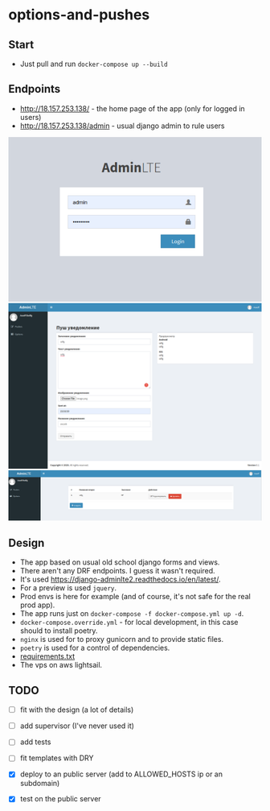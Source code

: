 # options-and-pushes

## Start
* Just pull and run `docker-compose up --build`

## Endpoints
* http://18.157.253.138/ - the home page of the app (only for logged in users)
* http://18.157.253.138/admin - usual django admin to rule users

![login view](https://github.com/algol2302/options_and_pushes/blob/master/image0.png)
![pushes view](https://github.com/algol2302/options_and_pushes/blob/master/image1.png)
![options view](https://github.com/algol2302/options_and_pushes/blob/master/image2.png)


## Design

* The app based on usual old school django forms and views. 
* There aren't any DRF endpoints. I guess it wasn't required.
* It's used https://django-adminlte2.readthedocs.io/en/latest/.
* For a preview is used `jquery`.
* Prod envs is here for example (and of course, it's not safe for the real prod app).
* The app runs just on `docker-compose -f docker-compose.yml up -d`.
* `docker-compose.override.yml` - for local development, in this case should to install poetry.
* `nginx` is used for to proxy gunicorn and to provide static files.
* `poetry` is used for a control of dependencies. 
* [requirements.txt](https://github.com/algol2302/options_and_pushes/blob/master/backend/src/requirements.txt)
* The vps on aws lightsail.

## TODO
* [ ]  fit with the design (a lot of details)
* [ ]  add supervisor (I've never used it)
* [ ]  add tests
* [ ]  fit templates with DRY 
* [X]  deploy to an public server (add to ALLOWED_HOSTS ip or an subdomain)
* [X]  test on the public server 
 
